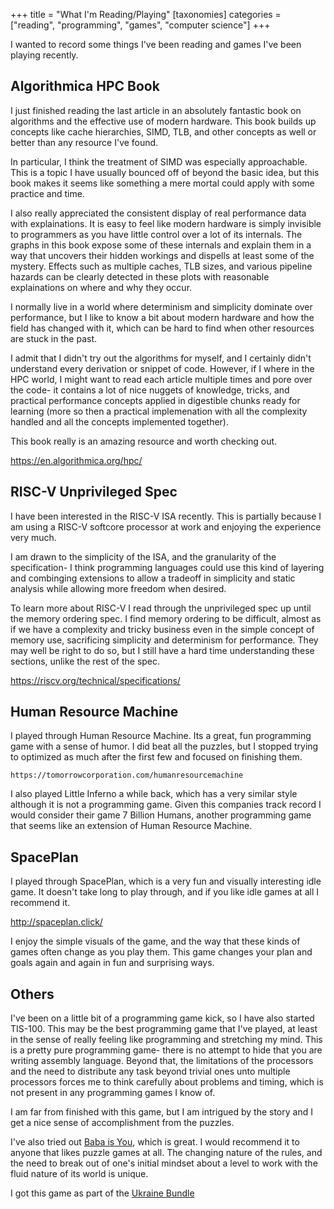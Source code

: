 +++
title = "What I'm Reading/Playing"
[taxonomies]
categories = ["reading", "programming", "games", "computer science"]
+++

I wanted to record some things I've been reading and games I've been playing
recently.


## Algorithmica HPC Book
I just finished reading the last article in an absolutely fantastic book on algorithms
and the effective use of modern hardware. This book builds up concepts like cache
hierarchies, SIMD, TLB, and other concepts as well or better than any resource I've found.


In particular, I think the treatment of SIMD was especially approachable. This is a topic
I have usually bounced off of beyond the basic idea, but this book makes it seems like
something a mere mortal could apply with some practice and time.


I also really appreciated the consistent display of real performance data with explainations.
It is easy to feel like modern hardware is simply invisible to programmers as you have little
control over a lot of its internals. The graphs in this book expose some of these internals
and explain them in a way that uncovers their hidden workings and dispells at least some 
of the mystery. Effects such as multiple caches, TLB sizes, and various pipeline hazards can
be clearly detected in these plots with reasonable explainations on where and why they occur.


I normally live in a world where determinism and 
simplicity dominate over performance, but I like to know a bit about modern hardware and how
the field has changed with it, which can be hard to find when other resources are stuck in the
past.


I admit that I didn't try out the algorithms for myself, and I certainly didn't understand
every derivation or snippet of code. However, if I where in the HPC world, I might want
to read each article multiple times and pore over the code- it contains a lot of nice
nuggets of knowledge, tricks, and practical performance concepts applied in digestible
chunks ready for learning (more so then a practical implemenation with all the complexity
handled and all the concepts implemented together).


This book really is an amazing resource and worth checking out.


https://en.algorithmica.org/hpc/


## RISC-V Unprivileged Spec

I have been interested in the RISC-V ISA recently. This is partially because I am
using a RISC-V softcore processor at work and enjoying the experience very much.


I am drawn to the simplicity of the ISA, and the granularity of the specification- 
I think programming languages could use this kind of layering and combinging extensions
to allow a tradeoff in simplicity and static analysis while allowing more freedom when desired.


To learn more about RISC-V I read through the unprivileged spec up until the memory ordering
spec. I find memory ordering to be difficult, almost as if we have a complexity and tricky
business even in the simple concept of memory use, sacrificing simplicity and determinism for
performance. They may well be right to do so, but I still have a hard time understanding these
sections, unlike the rest of the spec.

https://riscv.org/technical/specifications/

## Human Resource Machine
I played through Human Resource Machine. Its a great, fun programming game with a
sense of humor. I did beat all the puzzles, but I stopped trying to optimized
as much after the first few and focused on finishing them.

```
https://tomorrowcorporation.com/humanresourcemachine
```

I also played Little Inferno a while back, which has a very similar style although
it is not a programming game. Given this companies track record I would consider
their game 7 Billion Humans, another programming game that seems like an extension
of Human Resource Machine.

## SpacePlan
I played through SpacePlan, which is a very fun and visually interesting idle game.
It doesn't take long to play through, and if you like idle games at all I recommend it.

http://spaceplan.click/

I enjoy the simple visuals of the game, and the way that these kinds of games often
change as you play them. This game changes your plan and goals again and again in
fun and surprising ways.

## Others

I've been on a little bit of a programming game kick, so I have also started TIS-100. This may
be the best programming game that I've played, at least in the sense of really feeling like programming
and stretching my mind. This is a pretty pure programming game- there is no attempt to hide that you
are writing assembly language. Beyond that, the limitations of the processors and the need to distribute
any task beyond trivial ones unto multiple processors forces me to think carefully about problems and timing,
which is not present in any programming games I know of.


I am far from finished with this game, but I am intrigued by the story and I get a nice sense of accomplishment
from the puzzles.


I've also tried out [Baba is You](https://hempuli.com/baba/), which is great. I would recommend it to anyone
that likes puzzle games at all. The changing nature of the rules, and the need to break out of one's initial
mindset about a level to work with the fluid nature of its world is unique.

I got this game as part of the [Ukraine Bundle](https://www.humblebundle.com/stand-with-ukraine-bundle)

